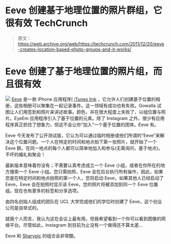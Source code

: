 # Eeve 创建基于地理位置的照片群组，它很有效 TechCrunch

> 原文：<https://web.archive.org/web/https://techcrunch.com/2011/12/20/eeve-creates-location-based-photo-groups-and-it-works/>

# Eeve 创建了基于地理位置的照片组，而且很有效

![](img/8b33ce963566aa5e68d5de471097b8b4.png) [Eeve](https://web.archive.org/web/20230209125220/http://geteeve.com/) 是一款 iPhone 应用程序[ [iTunes link](https://web.archive.org/web/20230209125220/http://itunes.apple.com/gb/app/eeve/id439822165) ，它允许人们创建基于位置的相册，这些相册可以聚集在一起记录事件。这一领域有成功也有失败。Gowalla 试图让人们用签到和照片来讲述故事。颜色，并在很大程度上失败了，以组位置与照片。EyeEm 应用程序引入了基于位置的元素。除了 Instagram 之外，很少有应用程序真正抓住了想象力，但这不会让你“加入”一个基于位置的团体。Eeve 有。

Eeve 今天发布了公开测试版，它认为可以通过临时相册或他们所谓的“Eeve”来解决这个位置问题。一个人在特定的时间和地点拍下第一张照片，就开始了一个 Eeve 群。在同一地点的每个人都可以简单地加入和参与(无需询问，基于地点)。不坏的婚礼和聚会！

最新版本意味着你没有；不需要认真考虑成立一个 Eeve 小组，或者在你所在的地方搜索一个 Eeve 小组。您只需拍照，Eeve 会在后台执行所有操作，因此，如果您是在特定时间和地点拍照的第一个人，您将启动 Eeve，如果其他人已经启动了 Eeve，Eeve 会在拍照时显示该 Eeve，您的照片将被添加到同一个 Eeve 位置组。现在也有更多的标签和分享选项。

由四名创始人组成的团队在 UCL 大学完成他们的学位时创建了 Eeve，这个创业公司是自举式的。

就我个人而言，我认为这在会议上最有用，但我希望看到一个你可以看到图像的网络平台。尽管如此，Instagram 到目前为止没有一个做得还不算太差…

Eeve 和 [Sharypic](https://web.archive.org/web/20230209125220/http://sharypic.com/) 的组合会非常酷。